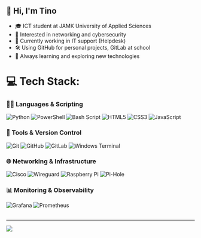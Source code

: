 ## 👋 Hi, I'm Tino

- 🎓 ICT student at JAMK University of Applied Sciences  
- 🔐 Interested in networking and cybersecurity  
- 💼 Currently working in IT support (Helpdesk) 
- 🛠️ Using GitHub for personal projects, GitLab at school  
- 🌱 Always learning and exploring new technologies


# 💻 Tech Stack:

### 🧑‍💻 Languages & Scripting

![Python](https://img.shields.io/badge/python-3670A0?style=for-the-badge&logo=python&logoColor=ffdd54)
![PowerShell](https://img.shields.io/badge/PowerShell-%235391FE.svg?style=for-the-badge&logo=powershell&logoColor=white)
![Bash Script](https://img.shields.io/badge/bash_script-%23121011.svg?style=for-the-badge&logo=gnu-bash&logoColor=white)
![HTML5](https://img.shields.io/badge/html5-%23E34F26.svg?style=for-the-badge&logo=html5&logoColor=white)
![CSS3](https://img.shields.io/badge/css3-%231572B6.svg?style=for-the-badge&logo=css3&logoColor=white)
![JavaScript](https://img.shields.io/badge/javascript-%23323330.svg?style=for-the-badge&logo=javascript&logoColor=%23F7DF1E)

### 🔧 Tools & Version Control

![Git](https://img.shields.io/badge/git-%23F05033.svg?style=for-the-badge&logo=git&logoColor=white)
![GitHub](https://img.shields.io/badge/github-%23121011.svg?style=for-the-badge&logo=github&logoColor=white)
![GitLab](https://img.shields.io/badge/gitlab-%23181717.svg?style=for-the-badge&logo=gitlab&logoColor=white)
![Windows Terminal](https://img.shields.io/badge/Windows%20Terminal-%234D4D4D.svg?style=for-the-badge&logo=windows-terminal&logoColor=white)

### 🌐 Networking & Infrastructure

![Cisco](https://img.shields.io/badge/cisco-%23049fd9.svg?style=for-the-badge&logo=cisco&logoColor=black)
![Wireguard](https://img.shields.io/badge/wireguard-%2388171A.svg?style=for-the-badge&logo=wireguard&logoColor=white)
![Raspberry Pi](https://img.shields.io/badge/-Raspberry_Pi-C51A4A?style=for-the-badge&logo=Raspberry-Pi)
![Pi-Hole](https://img.shields.io/badge/pihole-%2396060C.svg?style=for-the-badge&logo=pi-hole&logoColor=white)


### 📊 Monitoring & Observability

 ![Grafana](https://img.shields.io/badge/grafana-%23F46800.svg?style=for-the-badge&logo=grafana&logoColor=white)
 ![Prometheus](https://img.shields.io/badge/Prometheus-E6522C?style=for-the-badge&logo=Prometheus&logoColor=white)<br><br>

 ---

![](https://nirzak-streak-stats.vercel.app/?user=tholmbb&theme=dark&hide_border=false)<br/>

<!-- Proudly created with GPRM ( https://gprm.itsvg.in ) -->
